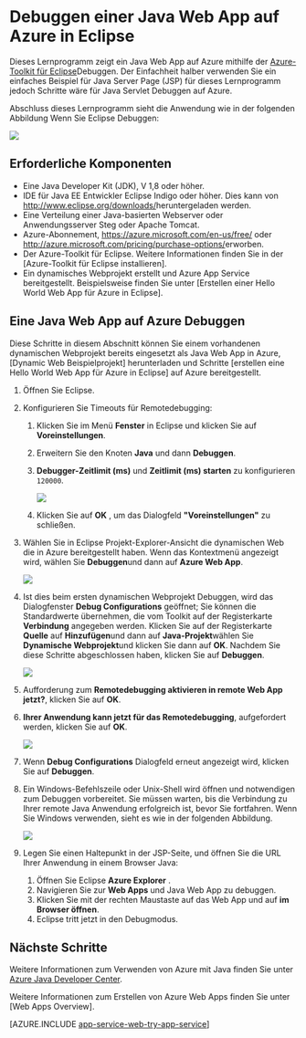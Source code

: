 <properties 
    pageTitle="Debuggen eine Java Web App auf Azure in Eclipse | Microsoft Azure" 
    description="Dieses Lernprogramm veranschaulicht Azure Toolkit für Eclipse zum Debuggen einer Java Web App auf Azure verwendet." 
    services="app-service\web" 
    documentationCenter="java" 
    authors="selvasingh" 
    manager="wpickett" 
    editor=""/>

<tags 
    ms.service="app-service-web" 
    ms.workload="web" 
    ms.tgt_pltfrm="na" 
    ms.devlang="Java" 
    ms.topic="article" 
    ms.date="09/20/2016" 
    ms.author="asirveda;robmcm"/>

# <a name="debug-a-java-web-app-on-azure-in-eclipse"></a>Debuggen einer Java Web App auf Azure in Eclipse

Dieses Lernprogramm zeigt ein Java Web App auf Azure mithilfe der [Azure-Toolkit für Eclipse]Debuggen. Der Einfachheit halber verwenden Sie ein einfaches Beispiel für Java Server Page (JSP) für dieses Lernprogramm jedoch Schritte wäre für Java Servlet Debuggen auf Azure.

Abschluss dieses Lernprogramm sieht die Anwendung wie in der folgenden Abbildung Wenn Sie Eclipse Debuggen:

![][01]
 
## <a name="prerequisites"></a>Erforderliche Komponenten

* Eine Java Developer Kit (JDK), V 1,8 oder höher.
* IDE für Java EE Entwickler Eclipse Indigo oder höher. Dies kann von <http://www.eclipse.org/downloads/>heruntergeladen werden.
* Eine Verteilung einer Java-basierten Webserver oder Anwendungsserver Steg oder Apache Tomcat.
* Azure-Abonnement, <https://azure.microsoft.com/en-us/free/> oder <http://azure.microsoft.com/pricing/purchase-options/>erworben.
* Der Azure-Toolkit für Eclipse. Weitere Informationen finden Sie in der [Azure-Toolkit für Eclipse installieren].
* Ein dynamisches Webprojekt erstellt und Azure App Service bereitgestellt. Beispielsweise finden Sie unter [Erstellen einer Hello World Web App für Azure in Eclipse].

## <a name="to-debug-a-java-web-app-on-azure"></a>Eine Java Web App auf Azure Debuggen

Diese Schritte in diesem Abschnitt können Sie einem vorhandenen dynamischen Webprojekt bereits eingesetzt als Java Web App in Azure, [Dynamic Web Beispielprojekt] herunterladen und Schritte [erstellen eine Hello World Web App für Azure in Eclipse] auf Azure bereitgestellt. 

1. Öffnen Sie Eclipse.

1. Konfigurieren Sie Timeouts für Remotedebugging:

    1. Klicken Sie im Menü **Fenster** in Eclipse und klicken Sie auf **Voreinstellungen**.
    1. Erweitern Sie den Knoten **Java** und dann **Debuggen**.
    1. **Debugger-Zeitlimit (ms)** und **Zeitlimit (ms) starten** zu konfigurieren `120000`.

        ![][02]

    1. Klicken Sie auf **OK** , um das Dialogfeld **"Voreinstellungen"** zu schließen.

1. Wählen Sie in Eclipse Projekt-Explorer-Ansicht die dynamischen Web die in Azure bereitgestellt haben. Wenn das Kontextmenü angezeigt wird, wählen Sie **Debuggen**und dann auf **Azure Web App**.

    ![][03]

1. Ist dies beim ersten dynamischen Webprojekt Debuggen, wird das Dialogfenster **Debug Configurations** geöffnet; Sie können die Standardwerte übernehmen, die vom Toolkit auf der Registerkarte **Verbindung** angegeben werden. Klicken Sie auf der Registerkarte **Quelle** auf **Hinzufügen**und dann auf **Java-Projekt**wählen Sie **Dynamische Webprojekt**und klicken Sie dann auf **OK**. Nachdem Sie diese Schritte abgeschlossen haben, klicken Sie auf **Debuggen**.

    ![][04]

1. Aufforderung zum **Remotedebugging aktivieren in remote Web App jetzt?**, klicken Sie auf **OK**.

1. **Ihrer Anwendung kann jetzt für das Remotedebugging**, aufgefordert werden, klicken Sie auf **OK**.

    ![][05]

1. Wenn **Debug Configurations** Dialogfeld erneut angezeigt wird, klicken Sie auf **Debuggen**.

1. Ein Windows-Befehlszeile oder Unix-Shell wird öffnen und notwendigen zum Debuggen vorbereitet. Sie müssen warten, bis die Verbindung zu Ihrer remote Java Anwendung erfolgreich ist, bevor Sie fortfahren. Wenn Sie Windows verwenden, sieht es wie in der folgenden Abbildung.

    ![][06]

1. Legen Sie einen Haltepunkt in der JSP-Seite, und öffnen Sie die URL Ihrer Anwendung in einem Browser Java:

    1. Öffnen Sie Eclipse **Azure Explorer** .
    1. Navigieren Sie zur **Web Apps** und Java Web App zu debuggen.
    1. Klicken Sie mit der rechten Maustaste auf das Web App und auf **im Browser öffnen**.
    1. Eclipse tritt jetzt in den Debugmodus.

## <a name="next-steps"></a>Nächste Schritte

Weitere Informationen zum Verwenden von Azure mit Java finden Sie unter [Azure Java Developer Center].

Weitere Informationen zum Erstellen von Azure Web Apps finden Sie unter [Web Apps Overview].

[AZURE.INCLUDE [app-service-web-try-app-service](../../includes/app-service-web-try-app-service.md)]

<!-- URL List -->

[Azure App Service]: http://go.microsoft.com/fwlink/?LinkId=529714
[Azure-Toolkit für Eclipse]: ../azure-toolkit-for-eclipse.md
[Azure Toolkit installieren für Eclipse]: ../azure-toolkit-for-eclipse-installation.md
[Erstellen Sie Hello World Web App für Azure in Eclipse]: ./app-service-web-eclipse-create-hello-world-web-app.md
[Dynamische Web-Beispielprojekt]: http://go.microsoft.com/fwlink/?LinkId=817337

[Azure Java Developer Center]: https://azure.microsoft.com/develop/java/
[Web Apps-Überblick]: ./app-service-web-overview.md

<!-- IMG List -->

[01]: ./media/app-service-web-debug-java-web-app-in-eclipse/01-debug-java-web-app-in-eclipse.png
[02]: ./media/app-service-web-debug-java-web-app-in-eclipse/02-configure-eclipse-remote-debug.png
[03]: ./media/app-service-web-debug-java-web-app-in-eclipse/03-debug-as.png
[04]: ./media/app-service-web-debug-java-web-app-in-eclipse/04-debug-configurations.png
[05]: ./media/app-service-web-debug-java-web-app-in-eclipse/05-ready-for-remote-debugging.png
[06]: ./media/app-service-web-debug-java-web-app-in-eclipse/06-windows-command-prompt-connection-successful-to-remote.png
